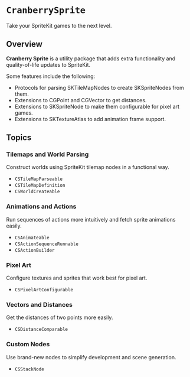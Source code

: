 # ``CranberrySprite``

Take your SpriteKit games to the next level.

## Overview

**Cranberry Sprite** is a utility package that adds extra functionality
and quality-of-life updates to SpriteKit.

Some features include the following:

- Protocols for parsing SKTileMapNodes to create SKSpriteNodes from them.
- Extensions to CGPoint and CGVector to get distances.
- Extensions to SKSpriteNode to make them configurable for pixel art games.
- Extensions to SKTextureAtlas to add animation frame support.

## Topics

### Tilemaps and World Parsing

Construct worlds using SpriteKit tilemap nodes in a functional way.

- ``CSTileMapParseable``
- ``CSTileMapDefinition``
- ``CSWorldCreateable``

### Animations and Actions

Run sequences of actions more intuitively and fetch sprite animations easily.

- ``CSAnimateable``
- ``CSActionSequenceRunnable``
- ``CSActionBuilder``

### Pixel Art

Configure textures and sprites that work best for pixel art.

- ``CSPixelArtConfigurable``

### Vectors and Distances

Get the distances of two points more easily.

- ``CSDistanceComparable``

### Custom Nodes

Use brand-new nodes to simplify development and scene generation.

- ``CSStackNode``

